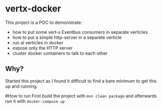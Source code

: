 # vertx-docker
This project is a POC to demonstrate:
 * how to put some vert-x Eventbus consumers in separate verticles
 * how to put a simple http-server in a separete verticle
 * run al verticles in docker
 * expose only the HTTP server
 * cluster docker containers to talk to each other
 
## Why?
Started this project as I found it difficult to find a bare minimum to get this up and running.

#How to run
First build the project with ```mvn clean package``` and afterwards run it with ```docker-compuse up```  